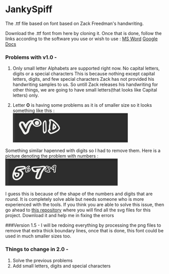 # JankySpiff
The .ttf file based on  font based on Zack Freedman's handwriting. 

Download the .ttf font from here by cloning it. Once that is done, follow the links according to the software you use or wish to use : 
	[MS Word](https://support.microsoft.com/en-us/office/add-a-font-b7c5f17c-4426-4b53-967f-455339c564c1)
	[Google Docs](https://edu.gcfglobal.org/en/googledocuments/adding-more-fonts/1/)

### Problems with v1.0 - 
1. Only small letter Alphabets are supported right now. No capital letters, digits or a special     characters
This is because nothing except capital letters, digits, and few special characters Zack has not provided his handwriting samples to us. So untill Zack releases his handwriting for other things, we are going to have small letters(that looks like Capital letters) only. 

2. Letter **O** is having some problems as it is of smaller size so it looks something like this : 
	![Problem with O](https://github.com/ShandilyaSolutions/JankySpiff/blob/main/imagesForReadme/problem2.png)

Something similar hapenned with digits so I had to remove them. Here is a picture denoting the problem with numbers : 
	<br>![Problems with digits](https://github.com/ShandilyaSolutions/JankySpiff/blob/main/imagesForReadme/problems1.png)
	
I guess this is because of the shape of the numbers and digits that are round. It is completely solve able but needs someone who is more experienced with the tools. If you think you are able to solve this issue, then go ahead to [this repository](https://github.com/ShandilyaSolutions/ZackHandwriting) where you will find all the svg files for this project. Download it and help me in fixing the errors

###Version 1.5 -
I will be redoing everything by processing the png files to remove that extra thick boundary lines, once that is done, this font could be used in much smaller sizes too.

### Things to change in 2.0 -
1. Solve the previous problems
2. Add small letters, digits and special characters
